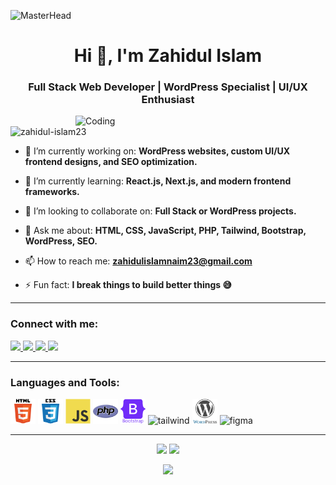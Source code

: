 ![MasterHead](https://1.bp.blogspot.com/-7A4WynwLsMw/XbBpCXG8fHI/AAAAAAAAMt4/uOa1bpLskYgrwGbllhSu2SDj_Mig8SXJQCLcBGAsYHQ/s1600/2000_600px.gif)

<h1 align="center">Hi 👋, I'm Zahidul Islam</h1>
<h3 align="center">Full Stack Web Developer | WordPress Specialist | UI/UX Enthusiast</h3>

<img align="right" alt="Coding" width="400" src="https://cdn.dribbble.com/users/1162077/screenshots/3848914/programmer.gif" />

<p align="left"> 
  <img src="https://komarev.com/ghpvc/?username=zahidul-islam23&label=Profile%20views&color=0e75b6&style=flat" alt="zahidul-islam23" />
</p>

- 🔭 I’m currently working on: **WordPress websites, custom UI/UX frontend designs, and SEO optimization.**

- 🌱 I’m currently learning: **React.js, Next.js, and modern frontend frameworks.**

- 👯 I’m looking to collaborate on: **Full Stack or WordPress projects.**

- 💬 Ask me about: **HTML, CSS, JavaScript, PHP, Tailwind, Bootstrap, WordPress, SEO.**

- 📫 How to reach me: **zahidulislamnaim23@gmail.com**

- ⚡ Fun fact: **I break things to build better things 😅**

---

<h3 align="left">Connect with me:</h3>
<p align="left">
  <a href="https://github.com/zahidul-islam23" target="_blank">
    <img src="https://img.shields.io/github/followers/zahidul-islam23?label=Follow&style=social" />
  </a>
  <a href="https://www.linkedin.com/in/zahidul-islam-naim23/" target="_blank">
    <img src="https://img.shields.io/badge/LinkedIn-blue?logo=linkedin&style=for-the-badge" />
  </a>
  <a href="https://www.facebook.com/zahidulislam.naim/" target="_blank">
    <img src="https://img.shields.io/badge/Facebook-1877F2?logo=facebook&style=for-the-badge&logoColor=white" />
  </a>
  <a href="https://www.instagram.com/zahidul_islam_naim/" target="_blank">
    <img src="https://img.shields.io/badge/Instagram-E4405F?logo=instagram&style=for-the-badge&logoColor=white" />
  </a>
</p>

---

<h3 align="left">Languages and Tools:</h3>
<p align="left">
  <img src="https://raw.githubusercontent.com/devicons/devicon/master/icons/html5/html5-original-wordmark.svg" alt="html" width="40" height="40"/>
  <img src="https://raw.githubusercontent.com/devicons/devicon/master/icons/css3/css3-original-wordmark.svg" alt="css" width="40" height="40"/>
  <img src="https://raw.githubusercontent.com/devicons/devicon/master/icons/javascript/javascript-original.svg" alt="js" width="40" height="40"/>
  <img src="https://raw.githubusercontent.com/devicons/devicon/master/icons/php/php-original.svg" alt="php" width="40" height="40"/>
  <img src="https://raw.githubusercontent.com/devicons/devicon/master/icons/bootstrap/bootstrap-plain-wordmark.svg" alt="bootstrap" width="40" height="40"/>
  <img src="https://www.vectorlogo.zone/logos/tailwindcss/tailwindcss-icon.svg" alt="tailwind" width="40" height="40"/>
  <img src="https://raw.githubusercontent.com/devicons/devicon/master/icons/wordpress/wordpress-original.svg" alt="wordpress" width="40" height="40"/>
  <img src="https://www.vectorlogo.zone/logos/figma/figma-icon.svg" alt="figma" width="40" height="40"/>
</p>

---

<div align="center">
  <img src="https://github-readme-stats.vercel.app/api?username=zahidul-islam23&show_icons=true&theme=tokyonight&count_private=true" height="150" />
  <img src="https://github-readme-stats.vercel.app/api/top-langs/?username=zahidul-islam23&layout=compact&theme=tokyonight" height="150" />
</div>

<p align="center">
  <img src="https://github-readme-streak-stats.herokuapp.com/?user=zahidul-islam23&theme=tokyonight" />
</p>
